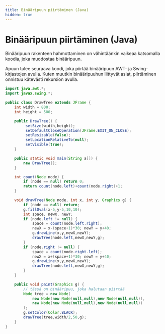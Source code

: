```yaml
---
title: Binääripuun piirtäminen (Java)
hidden: true
---
```


# Binääripuun piirtäminen (Java)

Binääripuun rakenteen hahmottaminen on vähintäänkin vaikeaa katsomalla koodia, joka muodostaa binääripuun.

Apuun tulee seuraava koodi, joka piirtää binääripuun AWT- ja Swing-kirjastojen avulla. Kuten muutkin binääripuuhun liittyvät asiat, piirtäminen onnistuu kätevästi rekursion avulla.

```java
import java.awt.*;
import javax.swing.*;

public class DrawTree extends JFrame {
    int width = 800;
    int height = 500;

    public DrawTree() {
         setSize(width,height);
         setDefaultCloseOperation(JFrame.EXIT_ON_CLOSE);
         setResizable(false);
         setLocationRelativeTo(null);
         setVisible(true);
    }

    public static void main(String a[]) {
        new DrawTree();
    }

    int count(Node node) {
        if (node == null) return 0;
        return count(node.left)+count(node.right)+1;
    }

    void drawTree(Node node, int x, int y, Graphics g) {
        if (node == null) return;
        g.fillOval(x-5,y-5,10,10);
        int space, newX, newY;
        if (node.left != null) {
            space = count(node.left.right);
            newX = x-(space+1)*30; newY = y+40;
            g.drawLine(x,y,newX,newY);
            drawTree(node.left,newX,newY,g);
        }
        if (node.right != null) {
            space = count(node.right.left);
            newX = x+(space+1)*30; newY = y+40;
            g.drawLine(x,y,newX,newY);
            drawTree(node.left,newX,newY,g);
        }
    }

    public void paint(Graphics g) {
        // tässä on binääripuu, joka halutaan piirtää
        Node tree = new Node(
            new Node(new Node(null,null),new Node(null,null)),
            new Node(new Node(null,null),new Node(null,null))
        );
        g.setColor(Color.BLACK);
        drawTree(tree,width/2,50,g);
    }
}
```
